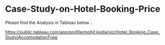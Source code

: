 # Case-Study-on-Hotel-Booking-Price

Please find the Analysis in Tableau below : 

https://public.tableau.com/app/profile/mohit.kedia/viz/Hotel_Booking_Case_Study/AccomodationType
